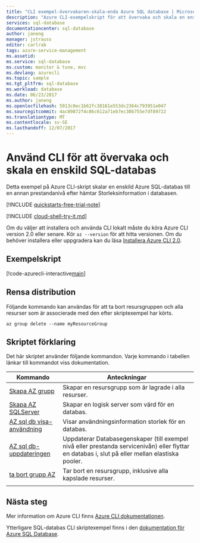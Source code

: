 ```yaml
---
title: "CLI exempel-övervakaren-skala-enda Azure SQL database | Microsoft Docs"
description: "Azure CLI-exempelskript för att övervaka och skala en enskild Azure SQL-databas"
services: sql-database
documentationcenter: sql-database
author: janeng
manager: jstrauss
editor: carlrab
tags: azure-service-management
ms.assetid: 
ms.service: sql-database
ms.custom: monitor & tune, mvc
ms.devlang: azurecli
ms.topic: sample
ms.tgt_pltfrm: sql-database
ms.workload: database
ms.date: 06/23/2017
ms.author: janeng
ms.openlocfilehash: 5913c8ec1b62fc38161e553dc2364c793951e047
ms.sourcegitcommit: 4ac89872f4c86c612a71eb7ec30b755e7df89722
ms.translationtype: MT
ms.contentlocale: sv-SE
ms.lasthandoff: 12/07/2017
---
```

# <a name="use-cli-to-monitor-and-scale-a-single-sql-database"></a>Använd CLI för att övervaka och skala en enskild SQL-databas

Detta exempel på Azure CLI-skript skalar en enskild Azure SQL-databas till en annan prestandanivå efter hämtar Storleksinformation i databasen. 

[!INCLUDE [quickstarts-free-trial-note](../../../includes/quickstarts-free-trial-note.md)]

[!INCLUDE [cloud-shell-try-it.md](../../../includes/cloud-shell-try-it.md)]

Om du väljer att installera och använda CLI lokalt måste du köra Azure CLI version 2.0 eller senare. Kör `az --version` för att hitta versionen. Om du behöver installera eller uppgradera kan du läsa [Installera Azure CLI 2.0]( /cli/azure/install-azure-cli). 

## <a name="sample-script"></a>Exempelskript

[!code-azurecli-interactive[main](../../../cli_scripts/sql-database/monitor-and-scale-database/monitor-and-scale-database.sh "Monitor and scale single SQL Database")]

## <a name="clean-up-deployment"></a>Rensa distribution

Följande kommando kan användas för att ta bort resursgruppen och alla resurser som är associerade med den efter skriptexempel har körts.

```azurecli-interactive
az group delete --name myResourceGroup
```

## <a name="script-explanation"></a>Skriptet förklaring

Det här skriptet använder följande kommandon. Varje kommando i tabellen länkar till kommandot viss dokumentation.

| Kommando | Anteckningar |
|---|---|
| [Skapa AZ grupp](https://docs.microsoft.com/cli/azure/group#az_group_create) | Skapar en resursgrupp som är lagrade i alla resurser. |
| [Skapa AZ SQLServer](https://docs.microsoft.com/cli/azure/sql/server#az_sql_server_create) | Skapar en logisk server som värd för en databas. |
| [AZ sql db visa-användning](https://docs.microsoft.com/cli/azure/sql/db#az_sql_db_show_usage) | Visar användningsinformation storlek för en databas. |
| [AZ sql db-uppdateringen](https://docs.microsoft.com/cli/azure/sql/db#az_sql_db_update) | Uppdaterar Databasegenskaper (till exempel nivå eller prestanda servicenivån) eller flyttar en databas i, slut på eller mellan elastiska pooler. |
| [ta bort grupp AZ](https://docs.microsoft.com/cli/azure/vm/extension#az_vm_extension_set) | Tar bort en resursgrupp, inklusive alla kapslade resurser. |
|||

## <a name="next-steps"></a>Nästa steg

Mer information om Azure CLI finns [Azure CLI dokumentationen](https://docs.microsoft.com/cli/azure/overview).

Ytterligare SQL-databas CLI skriptexempel finns i den [dokumentation för Azure SQL Database](../sql-database-cli-samples.md).
